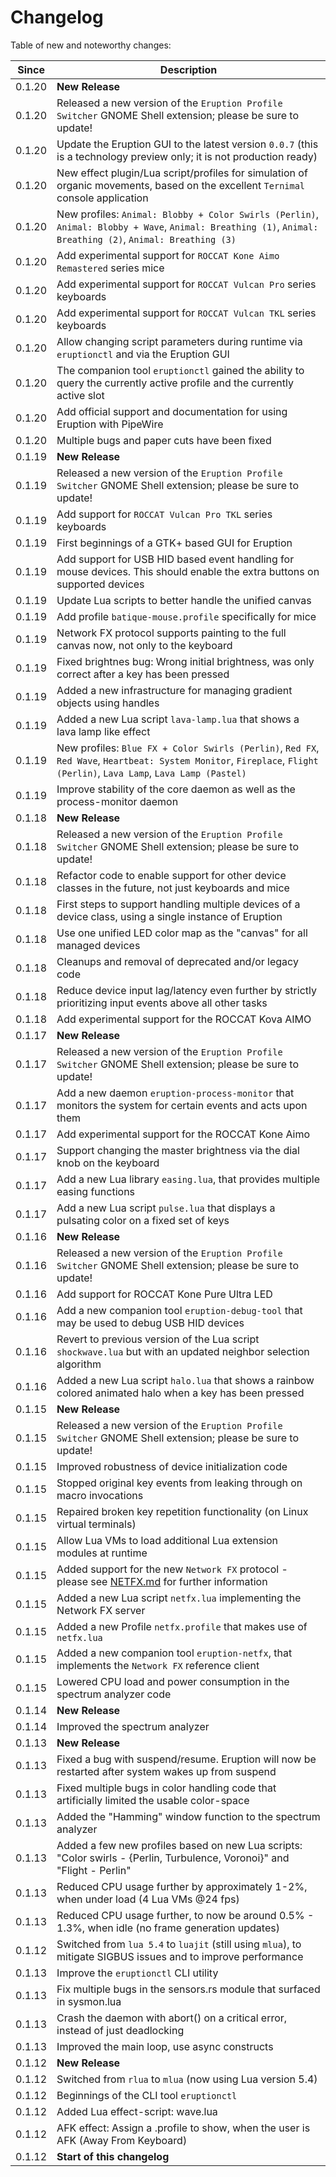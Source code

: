 # Changelog

Table of new and noteworthy changes:

| Since  | Description                                                                                                                                                           |
| ------ | --------------------------------------------------------------------------------------------------------------------------------------------------------------------- |
| 0.1.20 | __New Release__                                                                                                                                                       |
| 0.1.20 | Released a new version of the `Eruption Profile Switcher` GNOME Shell extension; please be sure to update!                                                            |
| 0.1.20 | Update the Eruption GUI to the latest version `0.0.7` (this is a technology preview only; it is not production ready)                                                 |
| 0.1.20 | New effect plugin/Lua script/profiles for simulation of organic movements, based on the excellent `Ternimal` console application                                      |
| 0.1.20 | New profiles: `Animal: Blobby + Color Swirls (Perlin)`, `Animal: Blobby + Wave`, `Animal: Breathing (1)`, `Animal: Breathing (2)`, `Animal: Breathing (3)`            |
| 0.1.20 | Add experimental support for `ROCCAT Kone Aimo Remastered` series mice                                                                                                |
| 0.1.20 | Add experimental support for `ROCCAT Vulcan Pro` series keyboards                                                                                                     |
| 0.1.20 | Add experimental support for `ROCCAT Vulcan TKL` series keyboards                                                                                                     |
| 0.1.20 | Allow changing script parameters during runtime via `eruptionctl` and via the Eruption GUI                                                                            |
| 0.1.20 | The companion tool `eruptionctl` gained the ability to query the currently active profile and the currently active slot                                               |
| 0.1.20 | Add official support and documentation for using Eruption with PipeWire                                                                                               |
| 0.1.20 | Multiple bugs and paper cuts have been fixed                                                                                                                          |
| 0.1.19 | __New Release__                                                                                                                                                       |
| 0.1.19 | Released a new version of the `Eruption Profile Switcher` GNOME Shell extension; please be sure to update!                                                            |
| 0.1.19 | Add support for `ROCCAT Vulcan Pro TKL` series keyboards                                                                                                              |
| 0.1.19 | First beginnings of a GTK+ based GUI for Eruption                                                                                                                     |
| 0.1.19 | Add support for USB HID based event handling for mouse devices. This should enable the extra buttons on supported devices                                             |
| 0.1.19 | Update Lua scripts to better handle the unified canvas                                                                                                                |
| 0.1.19 | Add profile `batique-mouse.profile` specifically for mice                                                                                                             |
| 0.1.19 | Network FX protocol supports painting to the full canvas now, not only to the keyboard                                                                                |
| 0.1.19 | Fixed brightnes bug: Wrong initial brightness, was only correct after a key has been pressed                                                                          |
| 0.1.19 | Added a new infrastructure for managing gradient objects using handles                                                                                                |
| 0.1.19 | Added a new Lua script `lava-lamp.lua` that shows a lava lamp like effect                                                                                             |
| 0.1.19 | New profiles: `Blue FX + Color Swirls (Perlin)`, `Red FX`, `Red Wave`, `Heartbeat: System Monitor`, `Fireplace`, `Flight (Perlin)`, `Lava Lamp`, `Lava Lamp (Pastel)` |
| 0.1.19 | Improve stability of the core daemon as well as the process-monitor daemon                                                                                            |
| 0.1.18 | __New Release__                                                                                                                                                       |
| 0.1.18 | Released a new version of the `Eruption Profile Switcher` GNOME Shell extension; please be sure to update!                                                            |
| 0.1.18 | Refactor code to enable support for other device classes in the future, not just keyboards and mice                                                                   |
| 0.1.18 | First steps to support handling multiple devices of a device class, using a single instance of Eruption                                                               |
| 0.1.18 | Use one unified LED color map as the "canvas" for all managed devices                                                                                                 |
| 0.1.18 | Cleanups and removal of deprecated and/or legacy code                                                                                                                 |
| 0.1.18 | Reduce device input lag/latency even further by strictly prioritizing input events above all other tasks                                                              |
| 0.1.18 | Add experimental support for the ROCCAT Kova AIMO                                                                                                                     |
| 0.1.17 | __New Release__                                                                                                                                                       |
| 0.1.17 | Released a new version of the `Eruption Profile Switcher` GNOME Shell extension; please be sure to update!                                                            |
| 0.1.17 | Add a new daemon `eruption-process-monitor` that monitors the system for certain events and acts upon them                                                            |
| 0.1.17 | Add experimental support for the ROCCAT Kone Aimo                                                                                                                     |
| 0.1.17 | Support changing the master brightness via the dial knob on the keyboard                                                                                              |
| 0.1.17 | Add a new Lua library `easing.lua`, that provides multiple easing functions                                                                                           |
| 0.1.17 | Add a new Lua script `pulse.lua` that displays a pulsating color on a fixed set of keys                                                                               |
| 0.1.16 | __New Release__                                                                                                                                                       |
| 0.1.16 | Released a new version of the `Eruption Profile Switcher` GNOME Shell extension; please be sure to update!                                                            |
| 0.1.16 | Add support for ROCCAT Kone Pure Ultra LED                                                                                                                            |
| 0.1.16 | Add a new companion tool `eruption-debug-tool` that may be used to debug USB HID devices                                                                              |
| 0.1.16 | Revert to previous version of the Lua script `shockwave.lua` but with an updated neighbor selection algorithm                                                         |
| 0.1.16 | Added a new Lua script `halo.lua` that shows a rainbow colored animated halo when a key has been pressed                                                              |
| 0.1.15 | __New Release__                                                                                                                                                       |
| 0.1.15 | Released a new version of the `Eruption Profile Switcher` GNOME Shell extension; please be sure to update!                                                            |
| 0.1.15 | Improved robustness of device initialization code                                                                                                                     |
| 0.1.15 | Stopped original key events from leaking through on macro invocations                                                                                                 |
| 0.1.15 | Repaired broken key repetition functionality (on Linux virtual terminals)                                                                                             |
| 0.1.15 | Allow Lua VMs to load additional Lua extension modules at runtime                                                                                                     |
| 0.1.15 | Added support for the new `Network FX` protocol - please see [NETFX.md](./NETFX.md) for further information                                                           |
| 0.1.15 | Added a new Lua script `netfx.lua` implementing the Network FX server                                                                                                 |
| 0.1.15 | Added a new Profile `netfx.profile` that makes use of `netfx.lua`                                                                                                     |
| 0.1.15 | Added a new companion tool `eruption-netfx`, that implements the `Network FX` reference client                                                                        |
| 0.1.15 | Lowered CPU load and power consumption in the spectrum analyzer code                                                                                                  |
| 0.1.14 | __New Release__                                                                                                                                                       |
| 0.1.14 | Improved the spectrum analyzer                                                                                                                                        |
| 0.1.13 | __New Release__                                                                                                                                                       |
| 0.1.13 | Fixed a bug with suspend/resume. Eruption will now be restarted after system wakes up from suspend                                                                    |
| 0.1.13 | Fixed multiple bugs in color handling code that artificially limited the usable color-space                                                                           |
| 0.1.13 | Added the "Hamming" window function to the spectrum analyzer                                                                                                          |
| 0.1.13 | Added a few new profiles based on new Lua scripts: "Color swirls - {Perlin, Turbulence, Voronoi}" and "Flight - Perlin"                                               |
| 0.1.13 | Reduced CPU usage further by approximately 1-2%, when under load (4 Lua VMs @24 fps)                                                                                  |
| 0.1.13 | Reduced CPU usage further, to now be around 0.5% - 1.3%, when idle (no frame generation updates)                                                                      |
| 0.1.12 | Switched from `lua 5.4` to `luajit` (still using `mlua`), to mitigate SIGBUS issues and to improve performance                                                        |
| 0.1.13 | Improve the `eruptionctl` CLI utility                                                                                                                                 |
| 0.1.13 | Fix multiple bugs in the sensors.rs module that surfaced in sysmon.lua                                                                                                |
| 0.1.13 | Crash the daemon with abort() on a critical error, instead of just deadlocking                                                                                        |
| 0.1.13 | Improved the main loop, use async constructs                                                                                                                          |
| 0.1.12 | __New Release__                                                                                                                                                       |
| 0.1.12 | Switched from `rlua` to `mlua` (now using Lua version 5.4)                                                                                                            |
| 0.1.12 | Beginnings of the CLI tool `eruptionctl`                                                                                                                              |
| 0.1.12 | Added Lua effect-script: wave.lua                                                                                                                                     |
| 0.1.12 | AFK effect: Assign a .profile to show, when the user is AFK (Away From Keyboard)                                                                                      |
| 0.1.12 | __Start of this changelog__                                                                                                                                           |
